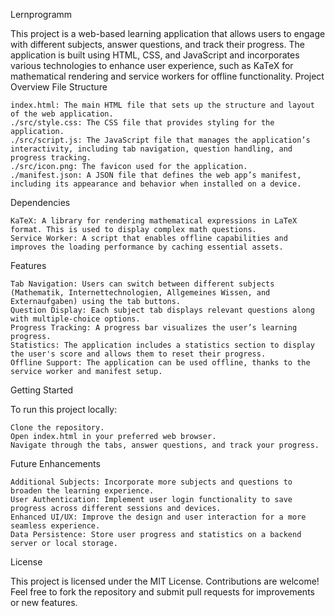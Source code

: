 Lernprogramm

This project is a web-based learning application that allows users to engage with different subjects, answer questions, and track their progress. The application is built using HTML, CSS, and JavaScript and incorporates various technologies to enhance user experience, such as KaTeX for mathematical rendering and service workers for offline functionality.
Project Overview
File Structure

    index.html: The main HTML file that sets up the structure and layout of the web application.
    ./src/style.css: The CSS file that provides styling for the application.
    ./src/script.js: The JavaScript file that manages the application’s interactivity, including tab navigation, question handling, and progress tracking.
    ./src/icon.png: The favicon used for the application.
    ./manifest.json: A JSON file that defines the web app’s manifest, including its appearance and behavior when installed on a device.

Dependencies

    KaTeX: A library for rendering mathematical expressions in LaTeX format. This is used to display complex math questions.
    Service Worker: A script that enables offline capabilities and improves the loading performance by caching essential assets.

Features

    Tab Navigation: Users can switch between different subjects (Mathematik, Internettechnologien, Allgemeines Wissen, and Externaufgaben) using the tab buttons.
    Question Display: Each subject tab displays relevant questions along with multiple-choice options.
    Progress Tracking: A progress bar visualizes the user’s learning progress.
    Statistics: The application includes a statistics section to display the user's score and allows them to reset their progress.
    Offline Support: The application can be used offline, thanks to the service worker and manifest setup.

Getting Started

To run this project locally:

    Clone the repository.
    Open index.html in your preferred web browser.
    Navigate through the tabs, answer questions, and track your progress.

Future Enhancements

    Additional Subjects: Incorporate more subjects and questions to broaden the learning experience.
    User Authentication: Implement user login functionality to save progress across different sessions and devices.
    Enhanced UI/UX: Improve the design and user interaction for a more seamless experience.
    Data Persistence: Store user progress and statistics on a backend server or local storage.

License

This project is licensed under the MIT License. Contributions are welcome! Feel free to fork the repository and submit pull requests for improvements or new features.
